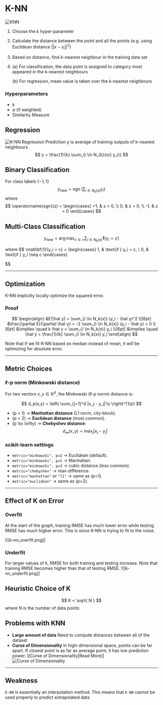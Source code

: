 # K-NN

![KNN](https://towardsdatascience.com/wp-content/uploads/2021/11/13SwcOCUyVdGauhHrHvOaLA.png)


1. Choose the $k$ hyper-parameter
2. Calculate the distance between the point and all the points (e.g. using Euclidean distance $|| x - x_{i}||^2$)
3. Based on distance, find $k$-nearest neighbour in the training data set
4. (a) For classification, the data point is assigned to category most appeared in the k-nearest neighbours
   
   (b) For regression, mean value is taken over the k-nearest neighbours

### Hyperparameters
- $k$
- $\alpha$ (if weighted)
- Similarity Measure

## Regression
![K-NN Regression](https://i0.wp.com/neptune.ai/wp-content/uploads/2022/10/KNN-diagram.png?ssl=1)
Prediction $y$ is average of training outputs of k-nearest neighbours.
$$
y = \frac{1}{k}.\sum_{i \in N_{k}(x)} y_{i}
$$
## Binary Classification
For class labels $\{-1, 1\}$
$$
y_{\text{new}} = \operatorname{sgn} \!\left( \sum_{i \in N_k(x)} y_i \right)
$$
where 
$$
\operatorname{sgn}(z) =
\begin{cases}
+1, & z > 0, \\
0, & z = 0, \\
-1, & z < 0
\end{cases}
$$

## Multi-Class Classification
$$
y_{\text{new}} = \arg\max_{c \in \mathcal{C}} 
\sum_{i \in N_k(x)} \mathbf{1}\{y_i = c\}
$$

where
$$
\mathbf{1}\{y_i = c\} =
\begin{cases}
1, & \text{if } y_i = c, \\
0, & \text{if } y_i \neq c
\end{cases}

$$

---

## Optimization
K-NN implicitly locally optimize the squared error.

### Proof

$$
\begin{align}
&E(\hat y) = \sum_{i \in N_k(x)} (y_i - \hat y)^2 \\[6pt]
&\frac{\partial E}{\partial \hat y} = -2 \sum_{i \in N_k(x)} (y_i - \hat y) = 0 \\[6pt]
&\implies \quad k \hat y = \sum_{i \in N_k(x)} y_i \\[6pt]
&\implies \quad \hat y = \frac{1}{k} \sum_{i \in N_k(x)} y_i
\end{align}
$$


Note that if we fit K-NN based on median instead of mean, it will be optimizing for absolute error.

---
## Metric Choices
### ℓ-p norm (Minkowski distance)
For two vectors $x, y \in \mathbb{R}^d$, the Minkowski (ℓ-p norm) distance is:

$$
d_p(x,y) = \left( \sum_{j=1}^d |x_j - y_j|^p \right)^{1/p}
$$

- \(p = 1\) → **Manhattan distance** (L1 norm, city-block).  
- \(p = 2\) → **Euclidean distance** (most common).  
- \(p \to \infty\) → **Chebyshev distance**:  
  $$
  d_\infty(x,y) = \max_j |x_j - y_j|
  $$

### scikit-learn settings
- `metric="minkowski", p=2` → Euclidean (default).  
- `metric="minkowski", p=1` → Manhattan.  
- `metric="minkowski", p=3` → cubic distance (less common).  
- `metric="chebyshev"` → max-difference.  
- `metric="manhattan"` or `"l1"` → same as \(p=1\).  
- `metric="euclidean"` → same as \(p=2\).  

---
## Effect of K on Error
### Overfit
At the start of the graph, training RMSE has much lower error while testing RMSE has much higher error.
This is since K-NN is trying to fit to the noise.

![[k-nn_overfit.png]]

### Underfit
For larger values of k, RMSE for both training and testing increase.
Note that training RMSE becomes higher than that of testing RMSE.
![[k-nn_underfit.png]]

## Heuristic Choice of K
$$
K < \sqrt{ N }
$$
where $N$ is the number of data points

## Problems with KNN
- **Large amount of data**
  Need to compute distances between all of the dataset
- **Curse of Dimensionality**
  In high-dimensional space, points can be far apart.
  If closest point is as far as average point, it has low prediction power.
  [[Curse of Dimensionality|Read More]]
  ![Curse of Dimensionality](https://www.cs.cornell.edu/courses/cs4780/2018fa/lectures/images/c2/cursefigure.png)

---
## Weakness
`K-NN` is essentially an interpolation method.
This means that `K-NN` cannot be used properly to predict extrapolated data
